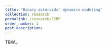```yaml
---
title: "Binary asteroids' dynamics modeling"
collection: research
permalink: /research/F2BP
order_number: 1
post_description:
---
```


TBW...
